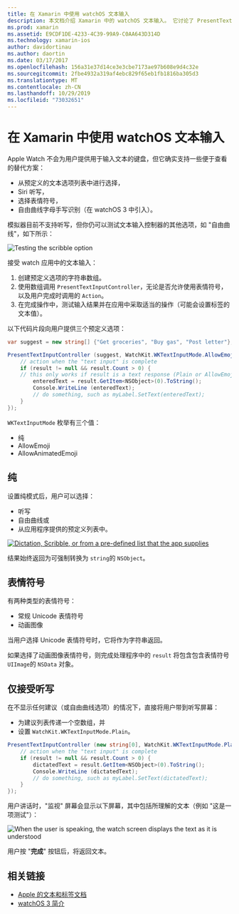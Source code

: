 ```yaml
---
title: 在 Xamarin 中使用 watchOS 文本输入
description: 本文档介绍 Xamarin 中的 watchOS 文本输入。 它讨论了 PresentTextInputController 方法、scribbling、纯文本、表情符号和听写。
ms.prod: xamarin
ms.assetid: E9CDF1DE-4233-4C39-99A9-C0AA643D314D
ms.technology: xamarin-ios
author: davidortinau
ms.author: daortin
ms.date: 03/17/2017
ms.openlocfilehash: 156a31e37d14ce3e3cbe7173ae97b608e9d4c32e
ms.sourcegitcommit: 2fbe4932a319af4ebc829f65eb1fb1816ba305d3
ms.translationtype: MT
ms.contentlocale: zh-CN
ms.lasthandoff: 10/29/2019
ms.locfileid: "73032651"
---
```

# <a name="working-with-watchos-text-input-in-xamarin"></a>在 Xamarin 中使用 watchOS 文本输入

Apple Watch 不会为用户提供用于输入文本的键盘，但它确实支持一些便于查看的替代方案：

- 从预定义的文本选项列表中进行选择，
- Siri 听写，
- 选择表情符号，
- 自由曲线字母手写识别（在 watchOS 3 中引入）。

模拟器目前不支持听写，但你仍可以测试文本输入控制器的其他选项，如 "自由曲线"，如下所示：

![](text-input-images/textinput-sml.png "Testing the scribble option")

接受 watch 应用中的文本输入：

1. 创建预定义选项的字符串数组。
2. 使用数组调用 `PresentTextInputController`，无论是否允许使用表情符号，以及用户完成时调用的 `Action`。
3. 在完成操作中，测试输入结果并在应用中采取适当的操作（可能会设置标签的文本值）。

以下代码片段向用户提供三个预定义选项：

```csharp
var suggest = new string[] {"Get groceries", "Buy gas", "Post letter"};

PresentTextInputController (suggest, WatchKit.WKTextInputMode.AllowEmoji, (result) => {
    // action when the "text input" is complete
    if (result != null && result.Count > 0) {
    // this only works if result is a text response (Plain or AllowEmoji)
        enteredText = result.GetItem<NSObject>(0).ToString();
        Console.WriteLine (enteredText);
        // do something, such as myLabel.SetText(enteredText);
    }
});
```

`WKTextInputMode` 枚举有三个值：

- 纯
- AllowEmoji
- AllowAnimatedEmoji

## <a name="plain"></a>纯

设置纯模式后，用户可以选择：

- 听写
- 自由曲线或
- 从应用程序提供的预定义列表中。

[![](text-input-images/plain-scribble-sml.png "Dictation, Scribble, or from a pre-defined list that the app supplies")](text-input-images/plain-scribble.png#lightbox)

结果始终返回为可强制转换为 `string`的 `NSObject`。

## <a name="emoji"></a>表情符号

有两种类型的表情符号：

- 常规 Unicode 表情符号
- 动画图像

当用户选择 Unicode 表情符号时，它将作为字符串返回。

如果选择了动画图像表情符号，则完成处理程序中的 `result` 将包含包含表情符号 `UIImage`的 `NSData` 对象。

## <a name="accepting-dictation-only"></a>仅接受听写

在不显示任何建议（或自由曲线选项）的情况下，直接将用户带到听写屏幕：

- 为建议列表传递一个空数组，并
- 设置 `WatchKit.WKTextInputMode.Plain`。

```csharp
PresentTextInputController (new string[0], WatchKit.WKTextInputMode.Plain, (result) => {
    // action when the "text input" is complete
    if (result != null && result.Count > 0) {
        dictatedText = result.GetItem<NSObject>(0).ToString();
        Console.WriteLine (dictatedText);
        // do something, such as myLabel.SetText(dictatedText);
    }
});
```

用户讲话时，"监视" 屏幕会显示以下屏幕，其中包括所理解的文本（例如 "这是一项测试"）：

![](text-input-images/dictation.png "When the user is speaking, the watch screen displays the text as it is understood")

用户按 "**完成**" 按钮后，将返回文本。

## <a name="related-links"></a>相关链接

- [Apple 的文本和标签文档](https://developer.apple.com/library/ios/documentation/General/Conceptual/WatchKitProgrammingGuide/TextandLabels.html)
- [watchOS 3 简介](~/ios/watchos/platform/introduction-to-watchos3/index.md)
